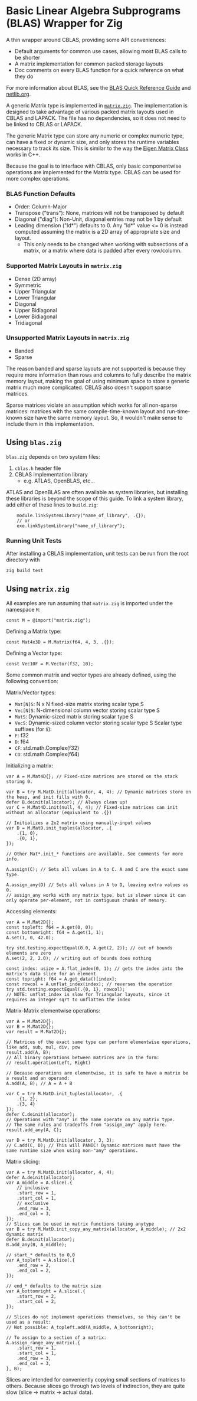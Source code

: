 # Basic Linear Algebra Subprograms (BLAS) Wrapper for Zig

A thin wrapper around CBLAS, providing some API conveniences:
- Default arguments for common use cases, allowing most BLAS calls to be shorter
- A matrix implementation for common packed storage layouts
- Doc comments on every BLAS function for a quick reference on what they do

For more information about BLAS, see the [BLAS Quick Reference Guide](blas.pdf) and [netlib.org](https://www.netlib.org/blas/faq.html).

A generic Matrix type is implemented in [`matrix.zig`](src/matrix.zig).
The implementation is designed to take advantage of various packed matrix layouts used in CBLAS and LAPACK.
The file has no dependencies, so it does not need to be linked to CBLAS or LAPACK.

The generic Matrix type can store any numeric or complex numeric type, can have a fixed or dynamic size, and only stores the runtime variables necessary to track its size.
This is similar to the way the [Eigen Matrix Class](https://eigen.tuxfamily.org/dox/group__TutorialMatrixClass.html) works in C++.

Because the goal is to interface with CBLAS, only basic componentwise operations are implemented for the Matrix type.
CBLAS can be used for more complex operations.

### BLAS Function Defaults
- Order: Column-Major
- Transpose ("trans"): None, matrices will not be transposed by default
- Diagonal ("diag"): Non-Unit, diagonal entries may not be 1 by default
- Leading dimension ("ld*") defaults to 0. Any "ld*" value <= 0 is instead computed assuming the matrix is a 2D array of appropriate size and layout.
    - This only needs to be changed when working with subsections of a matrix, or a matrix where data is padded after every row/column.

### Supported Matrix Layouts in `matrix.zig`
- Dense (2D array)
- Symmetric
- Upper Triangular
- Lower Triangular
- Diagonal
- Upper Bidiagonal
- Lower Bidiagonal
- Tridiagonal

### Unsupported Matrix Layouts in `matrix.zig`
- Banded
- Sparse

The reason banded and sparse layouts are not supported is because they require more information than rows and columns to
fully describe the matrix memory layout, making the goal of using minimum space to store a generic matrix much more complicated.
CBLAS also doesn't support sparse matrices.

Sparse matrices violate an assumption which works for all non-sparse matrices:
matrices with the same compile-time-known layout and run-time-known size have the same memory layout.
So, it wouldn't make sense to include them in this implementation.

## Using `blas.zig`

`blas.zig` depends on two system files:
1. `cblas.h` header file
2. CBLAS implementation library
    - e.g. ATLAS, OpenBLAS, etc...

ATLAS and OpenBLAS are often available as system libraries, but installing these libraries is beyond the scope of this guide.
To link a system library, add either of these lines to `build.zig`:

```zig
    module.linkSystemLibrary("name_of_library", .{});
    // or
    exe.linkSystemLibrary("name_of_library");
```

### Running Unit Tests

After installing a CBLAS implementation, unit tests can be run from the root directory with

```sh
zig build test
```

## Using `matrix.zig`

All examples are run assuming that `matrix.zig` is imported under the namespace `M`:
```zig
const M = @import("matrix.zig");
```

Defining a Matrix type:
```zig
const Mat4x3D = M.Matrix(f64, 4, 3, .{});
```

Defining a Vector type:
```zig
const Vec10F = M.Vector(f32, 10);
```

Some common matrix and vector types are already defined, using the following convention:

Matrix/Vector types:
- `Mat[N]S`: N x N fixed-size matrix storing scalar type S
- `Vec[N]S`: N-dimensional column vector storing scalar type S
- `MatS`: Dynamic-sized matrix storing scalar type S
- `VecS`: Dynamic-sized column vector storing scalar type S
Scalar type suffixes (for `S`):
- `F`: f32
- `D`: f64
- `CF`: std.math.Complex(f32)
- `CD`: std.math.Complex(f64)

Initializing a matrix:
```zig
var A = M.Mat4D{}; // Fixed-size matrices are stored on the stack storing 0.

var B = try M.MatD.init(allocator, 4, 4); // Dynamic matrices store on the heap, and init fills with 0.
defer B.deinit(allocator); // Always clean up!
var C = M.Mat4D.init(null, 4, 4); // Fixed-size matrices can init without an allocator (equivalent to .{})

// Initializes a 2x2 matrix using manually-input values
var D = M.MatD.init_tuples(allocator, .{
    .{1, 0},
    .{0, 1},
});

// Other Mat*.init_* functions are available. See comments for more info.

A.assign(C); // Sets all values in A to C. A and C are the exact same type.

A.assign_any(D) // Sets all values in A to D, leaving extra values as 0.
// assign_any works with any matrix type, but is slower since it can only operate per-element, not in contiguous chunks of memory.
```

Accessing elements:
```zig
var A = M.Mat2D{};
const topleft: f64 = A.get(0, 0);
const bottomright: f64 = A.get(1, 1);
A.set(1, 0, 42.0);

try std.testing.expectEqual(0.0, A.get(2, 2)); // out of bounds elements are zero
A.set(2, 2, 2.0); // writing out of bounds does nothing

const index: usize = A.flat_index(0, 1); // gets the index into the matrix's data slice for an element
const topright: f64 = A.get_data()[index];
const rowcol = A.unflat_index(index); // reverses the operation
try std.testing.expectEqual(.{0, 1}, rowcol);
// NOTE: unflat_index is slow for Triangular layouts, since it requires an integer sqrt to unflatten the index
```

Matrix-Matrix elementwise operations:
```zig
var A = M.Mat2D{};
var B = M.Mat2D{};
var result = M.Mat2D{};

// Matrices of the exact same type can perform elementwise operations, like add, sub, mul, div, pow
result.add(A, B);
// All binary operations between matrices are in the form:
// result.operation(Left, Right)

// Because operations are elementwise, it is safe to have a matrix be a result and an operand:
A.add(A, B); // A = A + B

var C = try M.MatD.init_tuples(allocator, .{
    .{1, 2},
    .{3, 4}
});
defer C.deinit(allocator);
// Operations with "any" in the name operate on any matrix type.
// The same rules and tradeoffs from "assign_any" apply here.
result.add_any(A, C);

var D = try M.MatD.init(allocator, 3, 3);
// C.add(C, D); // This will PANIC! Dynamic matrices must have the same runtime size when using non-"any" operations.
```

Matrix slicing:
```zig
var A = try M.MatD.init(allocator, 4, 4);
defer A.deinit(allocator);
var A_middle = A.slice(.{
    // inclusive
    .start_row = 1,
    .start_col = 1,
    // exclusive
    .end_row = 3,
    .end_col = 3,
});
// Slices can be used in matrix functions taking anytype
var B = try M.MatD.init_copy_any_matrix(allocator, A_middle); // 2x2 dynamic matrix
defer B.deinit(allocator);
B.add_any(B, A_middle);

// start_* defaults to 0,0
var A_topleft = A.slice(.{
    .end_row = 2,
    .end_col = 2,
});

// end_* defaults to the matrix size
var A_bottomright = A.slice(.{
    .start_row = 2,
    .start_col = 2,
});

// Slices do not implement operations themselves, so they can't be used as a result:
// Not possible: A_topleft.add(A_middle, A_bottomright);

// To assign to a section of a matrix:
A.assign_range_any_matrix(.{
    .start_row = 1,
    .start_col = 1,
    .end_row = 3,
    .end_col = 3,
}, B);
```
Slices are intended for conveniently copying small sections of matrices to others.
Because slices go through two levels of indirection, they are quite slow (slice -> matrix -> actual data).
